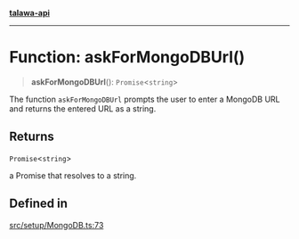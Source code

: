 [**talawa-api**](../../../README.md)

***

# Function: askForMongoDBUrl()

> **askForMongoDBUrl**(): `Promise`\<`string`\>

The function `askForMongoDBUrl` prompts the user to enter a MongoDB URL and returns the entered URL
as a string.

## Returns

`Promise`\<`string`\>

a Promise that resolves to a string.

## Defined in

[src/setup/MongoDB.ts:73](https://github.com/Suyash878/talawa-api/blob/e4413cec641a837926071678fed3c7f67234e31e/src/setup/MongoDB.ts#L73)
